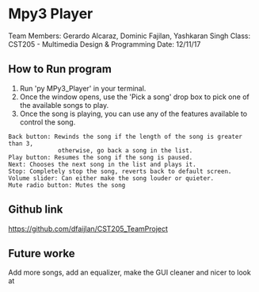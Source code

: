 # Mpy3 Player

Team Members: Gerardo Alcaraz, Dominic Fajilan, Yashkaran Singh
Class: CST205 - Multimedia Design & Programming
Date: 12/11/17

## How to Run program

1. Run 'py MPy3_Player' in your terminal.
2. Once the window opens, use the 'Pick a song' drop box to pick one of the
   available songs to play.
3. Once the song is playing, you can use any of the features available to
   control the song.

```
Back button: Rewinds the song if the length of the song is greater than 3,
              otherwise, go back a song in the list.
Play button: Resumes the song if the song is paused.
Next: Chooses the next song in the list and plays it.
Stop: Completely stop the song, reverts back to default screen.
Volume slider: Can either make the song louder or quieter.
Mute radio button: Mutes the song
```

## Github link

https://github.com/dfaijlan/CST205_TeamProject

## Future worke

Add more songs, add an equalizer, make the GUI cleaner and nicer to look at
